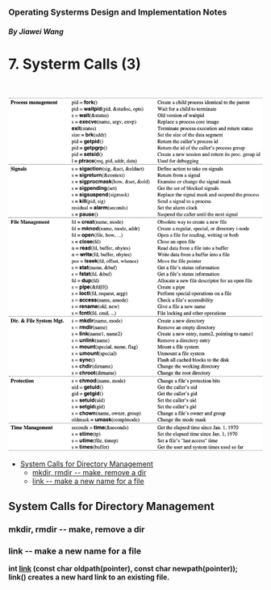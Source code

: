 ### Operating Systerms Design and Implementation Notes

##### By Jiawei Wang

# 7. Systerm Calls (3)
<br>

![Systermcalls](Sources/Systermcalls.png)<br>


<!-- vim-markdown-toc GFM -->

* [System Calls for Directory Management](#system-calls-for-directory-management)
    * [mkdir, rmdir -- make, remove a dir](#mkdir-rmdir----make-remove-a-dir)
    * [link -- make a new name for a file](#link----make-a-new-name-for-a-file)

<!-- vim-markdown-toc -->


## System Calls for Directory Management

### mkdir, rmdir -- make, remove a dir

### link -- make a new name for a file
**int [link](https://man7.org/linux/man-pages/man2/link.2.html) (const char oldpath(pointer), const char newpath(pointer));**<br>
**link() creates a new hard link to an existing file.**


